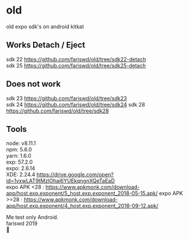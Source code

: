 # old
old expo sdk's on android kitkat 

## Works Detach / Eject
sdk 22 https://github.com/fariswd/old/tree/sdk22-detach  
sdk 25 https://github.com/fariswd/old/tree/sdk25-detach  

## Does not work
sdk 23 https://github.com/fariswd/old/tree/sdk23  
sdk 24 https://github.com/fariswd/old/tree/sdk24
sdk 28 https://github.com/fariswd/old/tree/sdk28

## Tools
node: v8.11.1  
npm: 5.6.0  
yarn: 1.6.0  
exp: 57.2.0  
expo: 2.6.14  
XDE: 2.24.4 https://drive.google.com/open?id=1vxwLAT9tMzlOhai6YUEkqngnXQeTaEaD  
expo APK <28 : https://www.apkmonk.com/download-app/host.exp.exponent/5_host.exp.exponent_2018-05-15.apk/
expo APK >=28 : https://www.apkmonk.com/download-app/host.exp.exponent/4_host.exp.exponent_2018-09-12.apk/

Me test only Android.  
fariswd 2019  
:rocket:  